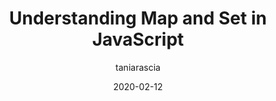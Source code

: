 ---
author: taniarascia
date: 2020-02-12
permalink: false
tags:
  - javascript
target_url: https://www.taniarascia.com/understanding-map-and-set-javascript/
title: Understanding Map and Set in JavaScript
---